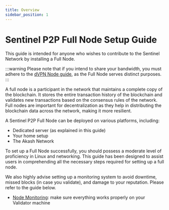```yaml
---
title: Overview
sidebar_position: 1
---
```


# Sentinel P2P Full Node Setup Guide

This guide is intended for anyone who wishes to contribute to the Sentinel Network by installing a Full Node.

:::warning
Please note that if you intend to share your bandwidth, you must adhere to the [dVPN Node guide](/node-setup), as the Full Node serves distinct purposes.
:::

A full node is a participant in the network that maintains a complete copy of the blockchain.
It stores the entire transaction history of the blockchain and validates new transactions based on the consensus rules of the network.
Full nodes are important for decentralization as they help in distributing the blockchain data across the network, making it more resilient.

A Sentinel P2P Full Node can be deployed on various platforms, including:
- Dedicated server (as explained in this guide)
- Your home setup
- The Akash Network

To set up a Full Node successfully, you should possess a moderate level of proficiency in Linux and networking. This guide has been designed to assist users in comprehending all the necessary steps required for setting up a full node.

We also highly advise setting up a monitoring system to avoid downtime, missed blocks (in case you validate), and damage to your reputation. Please refer to the guide below.

- [Node Monitoring](/node-monitoring): make sure everything works properly on your Validator machine
